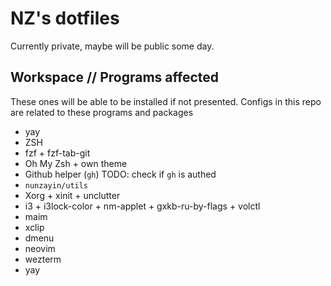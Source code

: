 # NZ's dotfiles

Currently private, maybe will be public some day.

## Workspace // Programs affected

These ones will be able to be installed if not presented.
Configs in this repo are related to these programs and packages

- yay
- ZSH
- fzf + fzf-tab-git
- Oh My Zsh + own theme
- Github helper (`gh`) TODO: check if `gh` is authed
- `nunzayin/utils`
- Xorg + xinit + unclutter
- i3 + i3lock-color + nm-applet + gxkb-ru-by-flags + volctl
- maim
- xclip
- dmenu
- neovim
- wezterm
- yay

